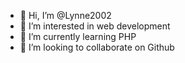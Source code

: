 - 👋 Hi, I’m @Lynne2002
- 👀 I’m interested in web development
- 🌱 I’m currently learning PHP
- 💞️ I’m looking to collaborate on Github

<!---
Lynne2002/Lynne2002 is a ✨ special ✨ repository because its `README.md` (this file) appears on your GitHub profile.
You can click the Preview link to take a look at your changes.
--->
